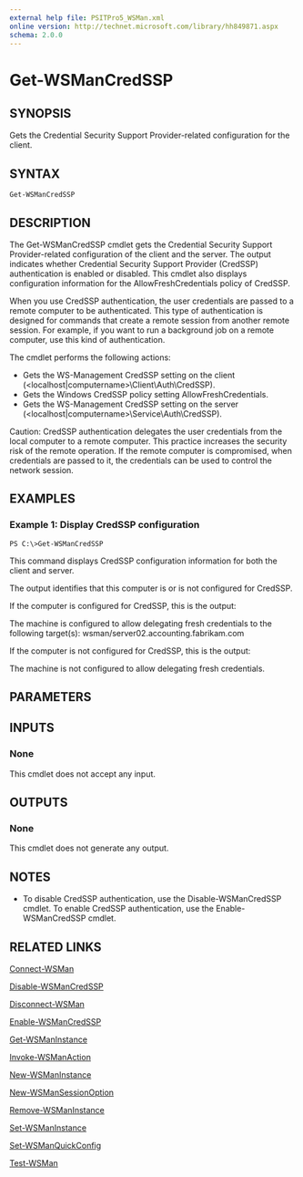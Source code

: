 ```yaml
---
external help file: PSITPro5_WSMan.xml
online version: http://technet.microsoft.com/library/hh849871.aspx
schema: 2.0.0
---
```


# Get-WSManCredSSP
## SYNOPSIS
Gets the Credential Security Support Provider-related configuration for the client.

## SYNTAX

```
Get-WSManCredSSP
```

## DESCRIPTION
The Get-WSManCredSSP cmdlet gets the Credential Security Support Provider-related configuration of the client and the server.
The output indicates whether Credential Security Support Provider (CredSSP) authentication is enabled or disabled.
This cmdlet also displays configuration information for the AllowFreshCredentials policy of CredSSP.

When you use CredSSP authentication, the user credentials are passed to a remote computer to be authenticated.
This type of authentication is designed for commands that create a remote session from another remote session.
For example, if you want to run a background job on a remote computer, use this kind of authentication.

The cmdlet performs the following actions: 

- Gets the WS-Management CredSSP setting on the client (\<localhost|computername\>\Client\Auth\CredSSP). 
- Gets the Windows CredSSP policy setting AllowFreshCredentials. 
- Gets the WS-Management CredSSP setting on the server (\<localhost|computername\>\Service\Auth\CredSSP).

Caution: CredSSP authentication delegates the user credentials from the local computer to a remote computer.
This practice increases the security risk of the remote operation.
If the remote computer is compromised, when credentials are passed to it, the credentials can be used to control the network session.

## EXAMPLES

### Example 1: Display CredSSP configuration
```
PS C:\>Get-WSManCredSSP
```

This command displays CredSSP configuration information for both the client and server.

The output identifies that this computer is or is not configured for CredSSP.

If the computer is configured for CredSSP, this is the output: 

The machine is configured to allow delegating fresh credentials to the following target(s): wsman/server02.accounting.fabrikam.com

If the computer is not configured for CredSSP, this is the output: 

The machine is not configured to allow delegating fresh credentials.

## PARAMETERS

## INPUTS

### None
This cmdlet does not accept any input.

## OUTPUTS

### None
This cmdlet does not generate any output.

## NOTES
* To disable CredSSP authentication, use the Disable-WSManCredSSP cmdlet. To enable CredSSP authentication, use the Enable-WSManCredSSP cmdlet.

## RELATED LINKS

[Connect-WSMan](74e46714-497f-4306-be84-109ab5b654cc)

[Disable-WSManCredSSP](01c110d4-056e-48d2-b9a0-ea62c85a2c0e)

[Disconnect-WSMan](6d7ef9f8-ac28-46b1-a3ab-e0820c440c01)

[Enable-WSManCredSSP](affb7d94-edf1-41a4-9257-5e0e1b736add)

[Get-WSManInstance](06dae292-bd46-4f6a-a246-c7c7c057db90)

[Invoke-WSManAction](2b565381-48a7-4b3e-b0a5-61a53d320a9a)

[New-WSManInstance](3b68a31e-0b27-41e5-ad6f-83f243655651)

[New-WSManSessionOption](b8d84d86-a913-4aa6-8c72-80fe7938d782)

[Remove-WSManInstance](8061efbd-5747-4e33-952b-ec3e2d07f20f)

[Set-WSManInstance](c7af8b30-3ca0-4330-8f24-60e2bf94053a)

[Set-WSManQuickConfig](6a0e74db-94a7-445a-8485-f64ca1a4948a)

[Test-WSMan](b8c6fb53-48fb-411b-a989-618a74a68067)

